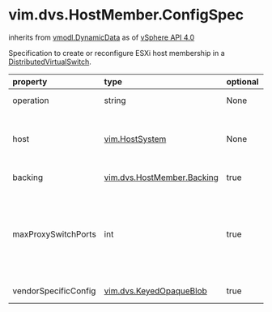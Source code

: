 vim.dvs.HostMember.ConfigSpec
=============================
inherits from [vmodl.DynamicData](docs/vmodl.DynamicData.md)
as of [vSphere API 4.0](vim.version.md#vim.version.version5)


Specification to create or reconfigure ESXi host membership  in a <a href="vim.DistributedVirtualSwitch.md">DistributedVirtualSwitch</a>.

| property | type | optional | priv | desc |
|:---------|:-----|:---------|:-----|:-----|
| operation | string | None | None | Host member operation type. See   <a href="vim.ConfigSpecOperation.md">ConfigSpecOperation</a> for valid values. |
| host | [vim.HostSystem](vim.HostSystem.md "vim.HostSystem") | None | None | Identifies a host member of a <a href="vim.DistributedVirtualSwitch.md">DistributedVirtualSwitch</a>  for a <a href="vim.Folder.md#createDistributedVirtualSwitch">CreateDVS_Task</a> or  <a href="vim.DistributedVirtualSwitch.md">DistributedVirtualSwitch</a>.<a href="vim.DistributedVirtualSwitch.md#reconfigure">ReconfigureDvs_Task</a> operation. |
| backing | [vim.dvs.HostMember.Backing](vim.dvs.HostMember.Backing.md "vim.dvs.HostMember.Backing") | true | None | Specifies the physical NICs to use as backing for the proxy switch   on the host. |
| maxProxySwitchPorts | int | true | None | Maximum number of ports allowed in the <a href="vim.host.HostProxySwitch.md">HostProxySwitch</a>.  <p>  <i>ESXi 5.0 and earlier hosts</i>: If you are reconfiguring an existing  host membership, that is, the proxy switch already exists, you must reboot  the host for the new setting to take effect. |
| vendorSpecificConfig | [vim.dvs.KeyedOpaqueBlob](vim.dvs.KeyedOpaqueBlob.md "vim.dvs.KeyedOpaqueBlob") | true | None | Opaque binary blob that stores vendor specific configuration. |


